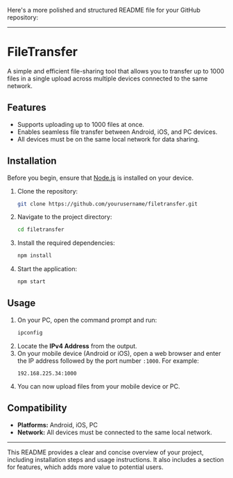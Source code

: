 Here's a more polished and structured README file for your GitHub repository:

---

# FileTransfer

A simple and efficient file-sharing tool that allows you to transfer up to 1000 files in a single upload across multiple devices connected to the same network.

## Features

- Supports uploading up to 1000 files at once.
- Enables seamless file transfer between Android, iOS, and PC devices.
- All devices must be on the same local network for data sharing.

## Installation

Before you begin, ensure that [Node.js](https://nodejs.org/) is installed on your device.

1. Clone the repository:
   ```bash
   git clone https://github.com/yourusername/filetransfer.git
   ```
2. Navigate to the project directory:
   ```bash
   cd filetransfer
   ```
3. Install the required dependencies:
   ```bash
   npm install
   ```
4. Start the application:
   ```bash
   npm start
   ```

## Usage

1. On your PC, open the command prompt and run:
   ```bash
   ipconfig
   ```
2. Locate the **IPv4 Address** from the output.
3. On your mobile device (Android or iOS), open a web browser and enter the IP address followed by the port number `:1000`. For example:
   ```
   192.168.225.34:1000
   ```
4. You can now upload files from your mobile device or PC.

## Compatibility

- **Platforms:** Android, iOS, PC
- **Network:** All devices must be connected to the same local network.

---

This README provides a clear and concise overview of your project, including installation steps and usage instructions. It also includes a section for features, which adds more value to potential users.
